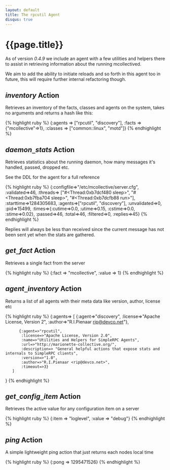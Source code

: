 ```yaml
---
layout: default
title: The rpcutil Agent
disqus: true
---
```

# {{page.title}}

As of version _0.4.9_ we include an agent with a few utilities and helpers there to assist
in retrieving information about the running mcollectived.

We aim to add the ability to initiate reloads and so forth in this agent too in future, this
will require further internal refactoring though.

## _inventory_ Action

Retrieves an inventory of the facts, classes and agents on the system, takes no arguments
and returns a hash like this:

{% highlight ruby %}
{:agents   => ["rpcutil", "discovery"],
 :facts     => {"mcollective"=>1},
 :classes   => ["common::linux", "motd"]}
{% endhighlight %}

## _daemon`_`stats_ Action

Retrieves statistics about the running daemon, how many messages it's handled, passed, dropped etc.

See the DDL for the agent for a full reference

{% highlight ruby %}
{:configfile=>"/etc/mcollective/server.cfg",
 :validated=>46,
 :threads=>      ["#<Thread:0xb7dcf480 sleep>",
                  "#<Thread:0xb7fba704 sleep>",
                  "#<Thread:0xb7dcfb88 run>"],
 :starttime=>1284305683,
 :agents=>["rpcutil", "discovery"],
 :unvalidated=>0,
 :pid=>15499,
 :times=>{:cutime=>0.0, :utime=>0.15, :cstime=>0.0, :stime=>0.02},
 :passed=>46,
 :total=>46,
 :filtered=>0,
 :replies=>45}
{% endhighlight %}

Replies will always be less than received since the current message has not been sent yet when the stats are gathered.

## _get`_`fact_ Action

Retrieves a single fact from the server

{% highlight ruby %}
{:fact   => "mcollective",
 :value  => 1}
{% endhighlight %}

## _agent`_`inventory_ Action

Returns a list of all agents with their meta data like version, author, license etc

{% highlight ruby %}
{:agents=> [
              {:agent=>"discovery",
	       :license=>"Apache License, Version 2",
	       :author=>"R.I.Pienaar <rip@devco.net>"},

	      {:agent=>"rpcutil",
	       :license=>"Apache License, Version 2.0",
	       :name=>"Utilities and Helpers for SimpleRPC Agents",
	       :url=>"http://marionette-collective.org/",
	       :description=> "General helpful actions that expose stats and internals to SimpleRPC clients",
	       :version=>"1.0",
	       :author=>"R.I.Pienaar <rip@devco.net>",
	       :timeout=>3}
	   ]
}
{% endhighlight %}

## _get`_`config`_`item_ Action

Retrieves the active value for any configuration item on a server

{% highlight ruby %}
{:item   => "loglevel",
 :value  => "debug"}
{% endhighlight %}

## _ping_ Action

A simple lightweight ping action that just returns each nodes local time

{% highlight ruby %}
{:pong   => 1295471526}
{% endhighlight %}
